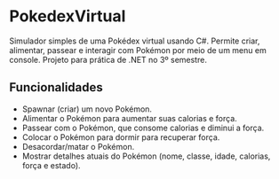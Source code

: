# PokedexVirtual
Simulador simples de uma Pokédex virtual usando C#. Permite criar, alimentar, passear e interagir com Pokémon por meio de um menu em console. Projeto para prática de .NET no 3º semestre.

## Funcionalidades

- Spawnar (criar) um novo Pokémon.
- Alimentar o Pokémon para aumentar suas calorias e força.
- Passear com o Pokémon, que consome calorias e diminui a força.
- Colocar o Pokémon para dormir para recuperar força.
- Desacordar/matar o Pokémon.
- Mostrar detalhes atuais do Pokémon (nome, classe, idade, calorias, força e estado).
